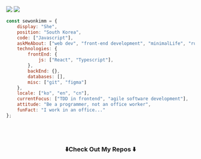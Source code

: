 
<img src="https://hits.seeyoufarm.com/api/count/incr/badge.svg?url=https%3A%2F%2Fgithub.com%2Fsewonkimm%2Fsewonkimm.github.io&count_bg=%23000000&title_bg=%23F76712&icon=github.svg&icon_color=%23FFFFFF&title=hits&edge_flat=false" href="https://hits.seeyoufarm.com">

<a href="https://github.com/devxb/gitanimals">
  <img src="https://render.gitanimals.org/farms/sewonkimm"/>
</a>
  

```js
const sewonkimm = {
    display: "She",
    position: "South Korea",
    code: ["Javascript"],
    askMeAbout: ["web dev", "front-end development", "minimalLife", "running", "books"],
    technologies: {
        frontEnd: {
            js: ["React", "Typescript"],
        },
        backEnd: {},
        databases: [],
        misc: ["git", "figma"]
    },
    locale: ["ko", "en", "cn"],
    currentFocus: ["TDD in frontend", "agile software development"],
    attitude: "Be a programmer, not an office worker",
    funFact: "I work in an office..."
};
```


<br><br>


<h3 align="center">⬇️Check Out My Repos ⬇️</h3>
